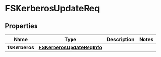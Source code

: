 # FSKerberosUpdateReq

## Properties
Name | Type | Description | Notes
------------ | ------------- | ------------- | -------------
**fsKerberos** | [**FSKerberosUpdateReqInfo**](FSKerberosUpdateReqInfo.md) |  | 
